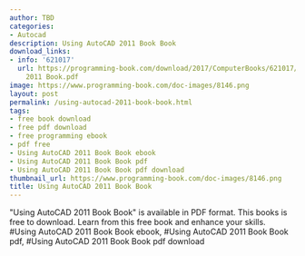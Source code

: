 ```yaml
---
author: TBD
categories:
- Autocad
description: Using AutoCAD 2011 Book Book
download_links:
- info: '621017'
  url: https://programming-book.com/download/2017/ComputerBooks/621017/Using AutoCAD
    2011 Book.pdf
image: https://www.programming-book.com/doc-images/8146.png
layout: post
permalink: /using-autocad-2011-book-book.html
tags:
- free book download
- free pdf download
- free programming ebook
- pdf free
- Using AutoCAD 2011 Book Book ebook
- Using AutoCAD 2011 Book Book pdf
- Using AutoCAD 2011 Book Book pdf download
thumbnail_url: https://www.programming-book.com/doc-images/8146.png
title: Using AutoCAD 2011 Book Book
---
```


 
<div class="item-desc text-justify">
  "Using AutoCAD 2011 Book Book" is available in PDF format. This books is free to download. Learn from this free book and enhance your skills.
  <br>
  #Using AutoCAD 2011 Book Book ebook, #Using AutoCAD 2011 Book Book pdf, #Using AutoCAD 2011 Book Book pdf download
</div>